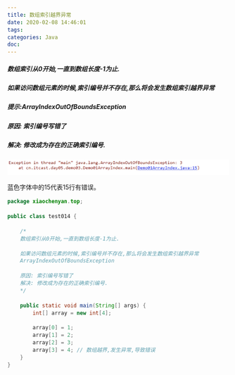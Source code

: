 ```yaml
---
title: 数组索引越界异常
date: 2020-02-08 14:46:01
tags:
categories: Java
doc:
---
```


#####  数组索引从0开始,一直到数组长度-1为止.

#####     	如果访问数组元素的时候,索引编号并不存在,那么将会发生数组索引越界异常

##### 		提示:ArrayIndexOutOfBoundsException

##### 原因: 索引编号写错了

##### 解决: 修改成为存在的正确索引编号.



![image-20230925234341705](/images/javawz/image-20230925234341705.png)

蓝色字体中的15代表15行有错误。

```java
package xiaochenyan.top;

public class test014 {

    /*
    数组索引从0开始,一直到数组长度-1为止.
    
    如果访问数组元素的时候,索引编号并不存在,那么将会发生数组索引越界异常
    ArrayIndexOutOfBoundsException
    
    原因: 索引编号写错了
    解决: 修改成为存在的正确索引编号.
    */

    public static void main(String[] args) {
        int[] array = new int[4];

        array[0] = 1;
        array[1] = 2;
        array[2] = 3;
        array[3] = 4; // 数组越界,发生异常,导致错误
    }
}

```


